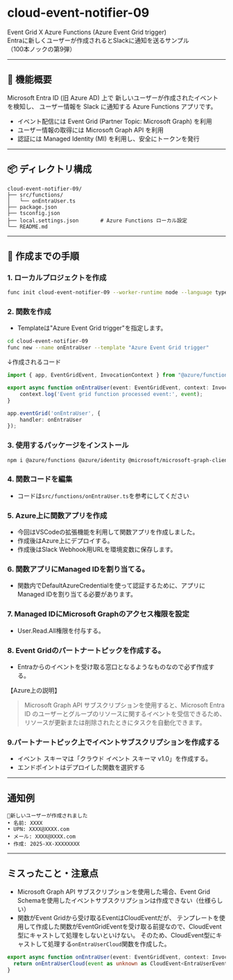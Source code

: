 # cloud-event-notifier-09

Event Grid X Azure Functions (Azure Event Grid trigger)  
Entraに新しくユーザーが作成されるとSlackに通知を送るサンプル  
（100本ノックの第9弾）

---

## 🚀 機能概要

Microsoft Entra ID (旧 Azure AD) 上で 新しいユーザーが作成されたイベント を検知し、
ユーザー情報を Slack に通知する Azure Functions アプリです。
- イベント配信には Event Grid (Partner Topic: Microsoft Graph) を利用
- ユーザー情報の取得には Microsoft Graph API を利用
- 認証には Managed Identity (MI) を利用し、安全にトークンを発行

---

## 📦 ディレクトリ構成

```
cloud-event-notifier-09/
├── src/functions/
│   └── onEntraUser.ts      
├── package.json
├── tsconfig.json
├── local.settings.json       # Azure Functions ローカル設定
└── README.md
```

---

## 🔧 作成までの手順

### 1. ローカルプロジェクトを作成
```bash
func init cloud-event-notifier-09 --worker-runtime node --language typescript
```
### 2. 関数を作成
- Templateは"Azure Event Grid trigger"を指定します。
```bash
cd cloud-event-notifier-09
func new --name onEntraUser --template "Azure Event Grid trigger"
```
↓作成されるコード
```typescript
import { app, EventGridEvent, InvocationContext } from "@azure/functions";

export async function onEntraUser(event: EventGridEvent, context: InvocationContext): Promise<void> {
    context.log('Event grid function processed event:', event);
}

app.eventGrid('onEntraUser', {
    handler: onEntraUser
});
```

### 3. 使用するパッケージをインストール
```bash
npm i @azure/functions @azure/identity @microsoft/microsoft-graph-client
```

### 4. 関数コードを編集
- コードは`src/functions/onEntraUser.ts`を参考にしてください

### 5. Azure上に関数アプリを作成  
- 今回はVSCodeの拡張機能を利用して関数アプリを作成しました。
- 作成後はAzure上にデプロイする。
- 作成後はSlack Webhook用URLを環境変数に保存します。

### 6. 関数アプリにManaged IDを割り当てる。
- 関数内でDefaultAzureCredentialを使って認証するために、アプリにManaged IDを割り当てる必要があります。

### 7. Managed IDにMicrosoft Graphのアクセス権限を設定
- User.Read.All権限を付与する。

### 8. Event Gridのパートナートピックを作成する。
- Entraからのイベントを受け取る窓口となるようなものなので必ず作成する。  
  
【Azure上の説明】
>Microsoft Graph API サブスクリプションを使用すると、Microsoft Entra ID のユーザーとグループのリソースに関するイベントを受信できるため、リソースが更新または削除されたときにタスクを自動化できます。

### 9.パートナートピック上でイベントサブスクリプションを作成する
- イベント スキーマは「クラウド イベント スキーマ v1.0」を作成する。
- エンドポイントはデプロイした関数を選択する

---
## 通知例
```
🎉新しいユーザーが作成されました
• 名前: XXXX
• UPN: XXXX@XXXX.com
• メール: XXXX@XXXX.com
• 作成: 2025-XX-XXXXXXXX
```

---
## ミスったこと・注意点
- Microsoft Graph API サブスクリプションを使用した場合、Event Grid Schemaを使用したイベントサブスクリプションは作成できない（仕様らしい）
- 関数がEvent Gridから受け取るEventはCloudEventだが、
テンプレートを使用して作成した関数がEventGridEventを受け取る前提なので、CloudEvent型にキャストして処理をしないといけない。
そのため、CloudEvent型にキャストして処理する`onEntraUserCloud`関数を作成した。

```typescript
export async function onEntraUser(event: EventGridEvent, context: InvocationContext) {
  return onEntraUserCloud(event as unknown as CloudEvent<EntraUserEventData>, context);
}
```